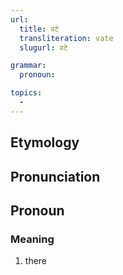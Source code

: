 ```yaml
---
url:
  title: वटे
  transliteration: vate
  slugurl: वटे

grammar: 
  pronoun:

topics:
  - 
---
```


## Etymology

## Pronunciation


## Pronoun
### Meaning
1. there